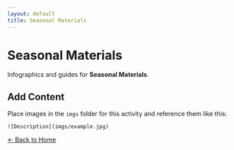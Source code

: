 ```yaml
---
layout: default
title: Seasonal Materials
---
```


<div class="container">
<h1>Seasonal Materials</h1>
<p>Infographics and guides for <strong>Seasonal Materials</strong>.</p>
</div>

## Add Content

Place images in the `imgs` folder for this activity and reference them like this:

`![Description](imgs/example.jpg)`

[← Back to Home](../../index.html)
